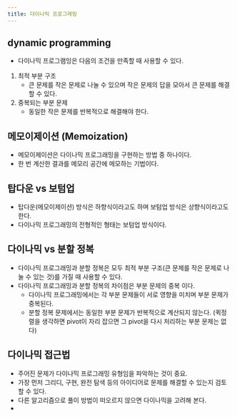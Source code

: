 ```yaml
---
title: 다이나믹 프로그래밍
---
```


## dynamic programming
- 다이나믹 프로그램잉은 다음의 조건을 만족할 때 사용할 수 있다.
1. 최적 부분 구조
      -  큰 문제를 작은 문제로 나눌 수 있으며 작은 문제의 답을 모아서 큰 문제를 해결할 수 있다.
2. 중복되는 부분 문제
      -  동일한 작은 문제를 반복적으로 해결해야 한다.


## 메모이제이션 (Memoization)
- 메모이제이션은 다이나믹 프로그래밍을 구현하는 방법 중 하나이다.
- 한 번 계산한 결과를 메모리 공간에 메모하는 기법이다.


## 탑다운 vs 보텀업
- 탑다운(메모이제이션) 방식은 하향식이라고도 하며 보텀업 방식은 상향식이라고도 한다.
- 다이나믹 프로그래밍의 전형적인 형태는 보텀업 방식이다.

## 다이나믹 vs 분할 정복
- 다이나믹 프로그래밍과 분할 정복은 모두 최적 부분 구조(큰 문제를 작은 문제로 나눌 수 있는 것)를 가질 때 사용할 수 있다.
- 다이나믹 프로그래밍과 분할 정복의 차이점은 부분 문제의 중복 이다.
	- 다이나믹 프로그래밍에서는 각 부분 문제들이 서로 영향을 미치며 부분 문제가 중복된다.
	- 분할 정복 문제에서는 동일한 부분 문제가 반복적으로 계산되지 않는다. (퀵정렬을 생각하면 pivot이 자리 잡으면 그 pivot을 다시 처리하는 부분 문제는 없다)



## 다이나믹 접근법
- 주어진 문제가 다이나믹 프로그래밍 유형임을 파악하는 것이 중요.
- 가장 먼저 그리디, 구현, 완전 탐색 등의 아이디어로 문제를 해결할 수 있는지 검토할 수 있다.
- 다른 알고리즘으로 풀이 방법이 떠오르지 않으면 다이나믹을 고려해 본다.
-
